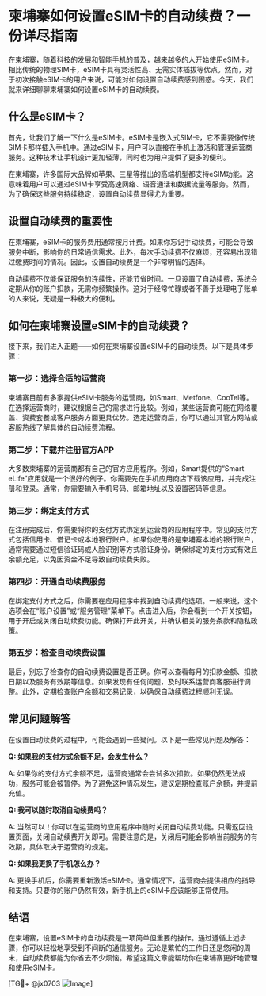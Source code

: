 # 柬埔寨如何设置eSIM卡的自动续费？一份详尽指南

在柬埔寨，随着科技的发展和智能手机的普及，越来越多的人开始使用eSIM卡。相比传统的物理SIM卡，eSIM卡具有灵活性高、无需实体插拔等优点。然而，对于初次接触eSIM卡的用户来说，可能对如何设置自动续费感到困惑。今天，我们就来详细聊聊柬埔寨如何设置eSIM卡的自动续费。

## 什么是eSIM卡？

首先，让我们了解一下什么是eSIM卡。eSIM卡是嵌入式SIM卡，它不需要像传统SIM卡那样插入手机中。通过eSIM卡，用户可以直接在手机上激活和管理运营商服务。这种技术让手机设计更加轻薄，同时也为用户提供了更多的便利。

在柬埔寨，许多国际大品牌如苹果、三星等推出的高端机型都支持eSIM功能。这意味着用户可以通过eSIM卡享受高速网络、语音通话和数据流量等服务。然而，为了确保这些服务持续稳定，设置自动续费显得尤为重要。

## 设置自动续费的重要性

在柬埔寨，eSIM卡的服务费用通常按月计费。如果你忘记手动续费，可能会导致服务中断，影响你的日常通信需求。此外，每次手动续费不仅麻烦，还容易出现错过缴费时间的情况。因此，设置自动续费是一个非常明智的选择。

自动续费不仅能保证服务的连续性，还能节省时间。一旦设置了自动续费，系统会定期从你的账户扣款，无需你频繁操作。这对于经常忙碌或者不善于处理电子账单的人来说，无疑是一种极大的便利。

## 如何在柬埔寨设置eSIM卡的自动续费？

接下来，我们进入正题——如何在柬埔寨设置eSIM卡的自动续费。以下是具体步骤：

### 第一步：选择合适的运营商

柬埔寨目前有多家提供eSIM卡服务的运营商，如Smart、Metfone、CooTel等。在选择运营商时，建议根据自己的需求进行比较。例如，某些运营商可能在网络覆盖、资费套餐或客户服务方面更具优势。选定运营商后，你可以通过其官方网站或客服热线了解具体的自动续费流程。

### 第二步：下载并注册官方APP

大多数柬埔寨的运营商都有自己的官方应用程序。例如，Smart提供的“Smart eLife”应用就是一个很好的例子。你需要先在手机应用商店下载该应用，并完成注册和登录。通常，你需要输入手机号码、邮箱地址以及设置密码等信息。

### 第三步：绑定支付方式

在注册完成后，你需要将你的支付方式绑定到运营商的应用程序中。常见的支付方式包括信用卡、借记卡或本地银行账户。如果你使用的是柬埔寨本地的银行账户，通常需要通过短信验证码或人脸识别等方式验证身份。确保绑定的支付方式有效且余额充足，以免因资金不足导致自动续费失败。

### 第四步：开通自动续费服务

在绑定支付方式之后，你需要在应用程序中找到自动续费的选项。一般来说，这个选项会在“账户设置”或“服务管理”菜单下。点击进入后，你会看到一个开关按钮，用于开启或关闭自动续费功能。确保打开此开关，并确认相关的服务条款和隐私政策。

### 第五步：检查自动续费设置

最后，别忘了检查你的自动续费设置是否正确。你可以查看每月的扣款金额、扣款日期以及服务有效期等信息。如果发现有任何问题，及时联系运营商客服进行调整。此外，定期检查账户余额和交易记录，以确保自动续费过程顺利无误。

## 常见问题解答

在设置自动续费的过程中，可能会遇到一些疑问。以下是一些常见问题及解答：

**Q: 如果我的支付方式余额不足，会发生什么？**

A: 如果你的支付方式余额不足，运营商通常会尝试多次扣款。如果仍然无法成功，服务可能会被暂停。为了避免这种情况发生，建议定期检查账户余额，并提前充值。

**Q: 我可以随时取消自动续费吗？**

A: 当然可以！你可以在运营商的应用程序中随时关闭自动续费功能。只需返回设置页面，关闭自动续费开关即可。需要注意的是，关闭后可能会影响当前服务的有效期，具体取决于运营商的规定。

**Q: 如果我更换了手机怎么办？**

A: 更换手机后，你需要重新激活eSIM卡。通常情况下，运营商会提供相应的指导和支持。只要你的账户仍然有效，新手机上的eSIM卡应该能够正常使用。

## 结语

在柬埔寨，设置eSIM卡的自动续费是一项简单但重要的操作。通过遵循上述步骤，你可以轻松地享受到不间断的通信服务。无论是繁忙的工作日还是悠闲的周末，自动续费都能为你省去不少烦恼。希望这篇文章能帮助你在柬埔寨更好地管理和使用eSIM卡。

[TG💪+ @jx0703 ![Image](https://github.com/user-attachments/assets/dbca1d08-cadb-493c-b0ec-ad6f7a83f270)]